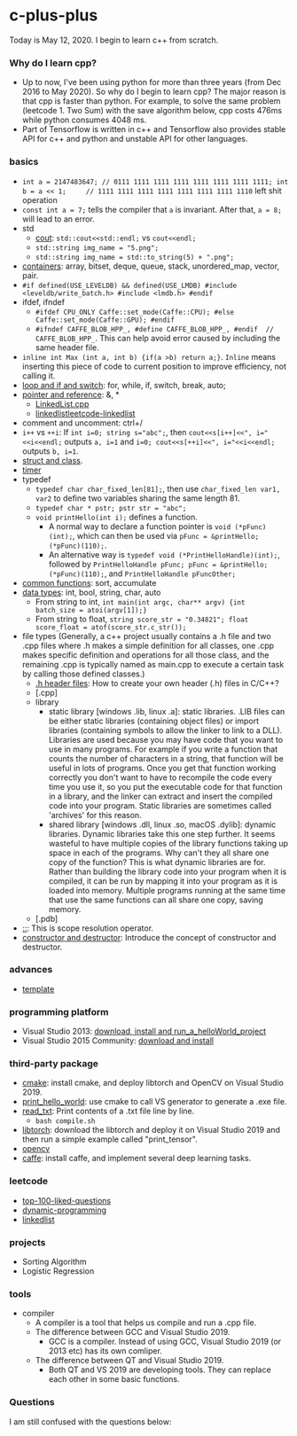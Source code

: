 # c-plus-plus
Today is May 12, 2020. I begin to learn c++ from scratch.
### Why do I learn cpp?
+ Up to now, I've been using python for more than three years (from Dec 2016 to May 2020). So why do I begin to learn cpp? The major reason is that cpp is faster than python. For example, to solve the same problem (leetcode 1. Two Sum) with the save algorithm below, cpp costs 476ms while python consumes 4048 ms.
+ Part of Tensorflow is written in c++ and Tensorflow also provides stable API for c++ and python and unstable API for other languages.
### basics
+ `int a = 2147483647; // 0111 1111 1111 1111 1111 1111 1111 1111; int b = a << 1;     // 1111 1111 1111 1111 1111 1111 1111 1110` left shit operation
+ `const int a = 7;` tells the compiler that `a` is invariant. After that, `a = 8;` will lead to an error.
+ std
  + [cout](basics/cout.md): `std::cout<<std::endl;` vs `cout<<endl;`
  + `std::string img_name = "5.png";`
  + `std::string img_name = std::to_string(5) + ".png";`
+ [containers](basics/containers.md): array, bitset, deque, queue, stack, unordered_map, vector, pair.
+ `#if defined(USE_LEVELDB) && defined(USE_LMDB) #include <leveldb/write_batch.h> #include <lmdb.h> #endif`
+ ifdef, ifndef
  + `#ifdef CPU_ONLY Caffe::set_mode(Caffe::CPU); #else Caffe::set_mode(Caffe::GPU); #endif`
  + `#ifndef CAFFE_BLOB_HPP_, #define CAFFE_BLOB_HPP_, #endif  // CAFFE_BLOB_HPP_`. This can help avoid error caused by including the same header file.
+ `inline int Max (int a, int b) {if(a >b) return a;}`. `Inline` means inserting this piece of code to current position to improve efficiency, not calling it.
+ [loop and if and switch](basics/loop_if.md): for, while, if, switch, break, auto;
+ [pointer and reference](basics/pointer_reference.md): &, *
  + [LinkedList.cpp](basics/LinkedList.cpp)
  + [linkedlist](leetcode/linkedlist.md)[leetcode-linkedlist](leetcode/linkedlist.md)
+ comment and uncomment: ctrl+/
+ `i++` vs `++i`: If `int i=0; string s="abc";`, then `cout<<s[i++]<<", i="<<i<<endl;` outputs `a, i=1` and `i=0; cout<<s[++i]<<", i="<<i<<endl;` outputs `b, i=1`.
+ [struct and class](basics/struct_class.md).
+ [timer](basics/timer.md)
+ typedef
  + `typedef char char_fixed_len[81];`, then use `char_fixed_len var1, var2` to define two variables sharing the same length 81.
  + `typedef char * pstr; pstr str = "abc";`
  + `void printHello(int i);` defines a function. 
    + A normal way to declare a function pointer is `void (*pFunc)(int);`, which can then be used via `pFunc = &printHello; (*pFunc)(110);`.
    + An alternative way is `typedef void (*PrintHelloHandle)(int);`, followed by `PrintHelloHandle pFunc; pFunc = &printHello; (*pFunc)(110);`, and `PrintHelloHandle pFuncOther;`
+ [common functions](basics/common_functions.md): sort, accumulate
+ [data types](basics/data_types.md): int, bool, string, char, auto
  + From string to int, `int main(int argc, char** argv) {int batch_size = atoi(argv[1]);}`
  + From string to float, `string score_str = "0.34821"; float score_float = atof(score_str.c_str());`
+ file types (Generally, a c++ project usually contains a .h file and two .cpp files where .h makes a simple definition for all classes, one .cpp makes specific definition and operations for all those class, and the remaining .cpp is typically named as main.cpp to execute a certain task by calling those defined classes.)
  + [.h header files](basics/header.md): How to create your own header (.h) files in C/C++?
  + [.cpp]
  + library
    + static library [windows .lib, linux .a]: static libraries. .LIB files can be either static libraries (containing object files) or import libraries (containing symbols to allow the linker to link to a DLL). Libraries are used because you may have code that you want to use in many programs. For example if you write a function that counts the number of characters in a string, that function will be useful in lots of programs. Once you get that function working correctly you don't want to have to recompile the code every time you use it, so you put the executable code for that function in a library, and the linker can extract and insert the compiled code into your program. Static libraries are sometimes called 'archives' for this reason.
    + shared library [windows .dll, linux .so, macOS .dylib]: dynamic libraries. Dynamic libraries take this one step further. It seems wasteful to have multiple copies of the library functions taking up space in each of the programs. Why can't they all share one copy of the function? This is what dynamic libraries are for. Rather than building the library code into your program when it is compiled, it can be run by mapping it into your program as it is loaded into memory. Multiple programs running at the same time that use the same functions can all share one copy, saving memory.
  + [.pdb]
+ [::](basics/scope-resolution-operator.md): This is scope resolution operator.
+ [constructor and destructor](basics/constructor_and_destructor.md): Introduce the concept of constructor and destructor.
### advances
+ [template](advances/template/readme.md)
### programming platform
+ Visual Studio 2013: [download, install and run_a_helloWorld_project](https://github.com/suzyi/cpp/blob/master/caffe/0-caffe_cpu_installation.md#1-1--install-visual-studio-2013)
+ Visual Studio 2015 Community: [download and install](https://stackoverflow.com/questions/44290672/how-to-download-visual-studio-community-edition-2015-not-2017)
### third-party package
+ [cmake](cmake/readme.md): install cmake, and deploy libtorch and OpenCV on Visual Studio 2019.
+ [print_hello_world](cmake/examples/print_hello_world/): use cmake to call VS generator to generate a .exe file.
+ [read_txt](cmake/examples/read_txt/): Print contents of a .txt file line by line.
  + `bash compile.sh`
+ [libtorch](deep-learning/libtorch.md): download the libtorch and deploy it on Visual Studio 2019 and then run a simple example called "print_tensor".
+ [opencv](opencv)
+ [caffe](caffe): install caffe, and implement several deep learning tasks.
### leetcode
+ [top-100-liked-questions](leetcode/top-100-liked-questions.md)
+ [dynamic-programming](leetcode/dynamic-programming.md)
+ [linkedlist](leetcode/linkedlist.md)
### projects
+ Sorting Algorithm
+ Logistic Regression
### tools
+ compiler
  + A compiler is a tool that helps us compile and run a .cpp file.
  + The difference between GCC and Visual Studio 2019. 
    + GCC is a compiler. Instead of using GCC, Visual Studio 2019 (or 2013 etc) has its own comliper.
  + The difference between QT and Visual Studio 2019. 
    + Both QT and VS 2019 are developing tools. They can replace each other in some basic functions.
### Questions
I am still confused with the questions below:
